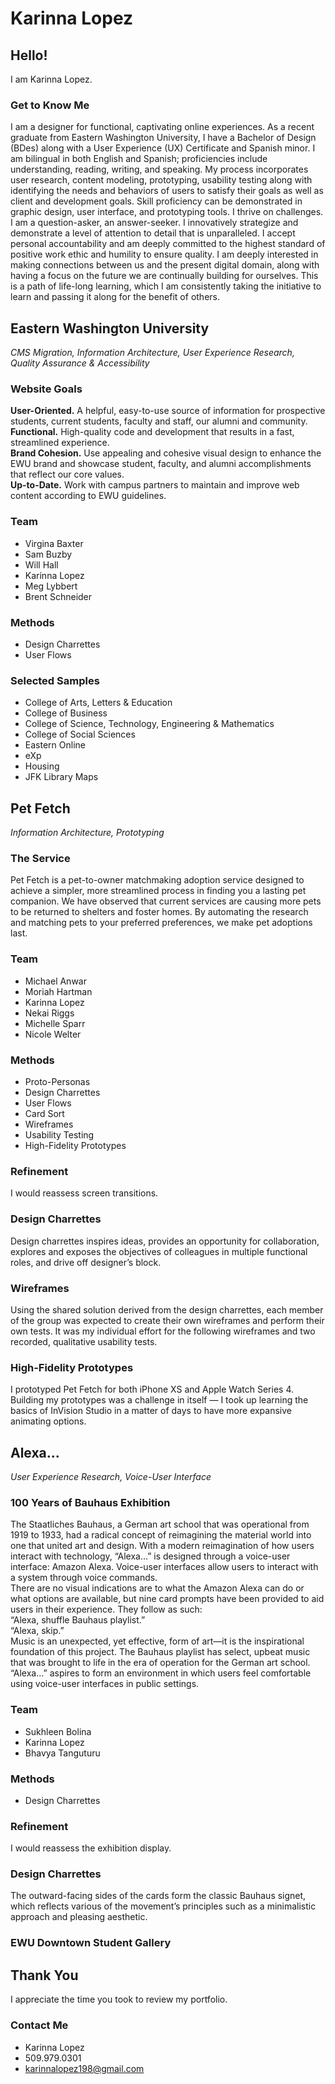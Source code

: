 # Karinna Lopez

## Hello!  
I am Karinna Lopez.  
### Get to Know Me
I am a designer for functional, captivating online experiences.
As a recent graduate from Eastern Washington University, I have a Bachelor of Design (BDes) along with a User Experience (UX) Certificate and Spanish minor. I am bilingual in both English and Spanish; proficiencies include understanding, reading, writing, and speaking.
My process incorporates user research, content modeling, prototyping, usability testing along with identifying the needs and behaviors of users to satisfy their goals as well as client and development goals. Skill proficiency can be demonstrated in graphic design, user interface, and prototyping tools.
I thrive on challenges. I am a question-asker, an answer-seeker. I innovatively strategize and demonstrate a level of attention to detail that is unparalleled. I accept personal accountability and am deeply committed to the highest standard of positive work ethic and humility to ensure quality.
I am deeply interested in making connections between us and the present digital domain, along with having a focus on the future we are continually building for ourselves. This is a path of life-long learning, which I am consistently taking the initiative to learn and passing it along for the benefit of others.

## Eastern Washington University  
*CMS Migration, Information Architecture, User Experience Research, Quality Assurance & Accessibility*
### Website Goals
**User-Oriented.** A helpful, easy-to-use source of information for prospective students, current students, faculty and staff, our alumni and community.  
**Functional.** High-quality code and development that results in a fast, streamlined experience.  
**Brand Cohesion.** Use appealing and cohesive visual design to enhance the EWU brand and showcase student, faculty, and alumni accomplishments that reflect our core values.  
**Up-to-Date.** Work with campus partners to maintain and improve web content according to EWU guidelines.
### Team
* Virgina Baxter
* Sam Buzby
* Will Hall
* Karinna Lopez
* Meg Lybbert
* Brent Schneider
### Methods
* Design Charrettes
* User Flows
### Selected Samples
* College of Arts, Letters & Education
* College of Business
* College of Science, Technology, Engineering & Mathematics
* College of Social Sciences
* Eastern Online
* eXp
* Housing
* JFK Library Maps

## Pet Fetch  
*Information Architecture, Prototyping*
### The Service
Pet Fetch is a pet-to-owner matchmaking adoption service designed to achieve a simpler, more streamlined process in finding you a lasting pet companion. We have observed that current services are causing more pets to be returned to shelters and foster homes. By automating the research and matching pets to your preferred preferences, we make pet adoptions last.
### Team
* Michael Anwar
* Moriah Hartman
* Karinna Lopez
* Nekai Riggs
* Michelle Sparr
* Nicole Welter
### Methods
* Proto-Personas
* Design Charrettes
* User Flows
* Card Sort
* Wireframes
* Usability Testing
* High-Fidelity Prototypes
### Refinement
I would reassess screen transitions.
### Design Charrettes
Design charrettes inspires ideas, provides an opportunity for collaboration, explores and exposes the objectives of colleagues in multiple functional roles, and drive off designer’s block.
### Wireframes
Using the shared solution derived from the design charrettes, each member of the group was expected to create their own wireframes and perform their own tests. It was my individual effort for the following wireframes and two recorded, qualitative usability tests.
### High-Fidelity Prototypes
I prototyped Pet Fetch for both iPhone XS and Apple Watch Series 4.
Building my prototypes was a challenge in itself — I took up learning the basics of InVision Studio in a matter of days to have more expansive animating options.

## Alexa...  
*User Experience Research, Voice-User Interface*
### 100 Years of Bauhaus Exhibition
The Staatliches Bauhaus, a German art school that was operational from 1919 to 1933, had a radical concept of reimagining the material world into one that united art and design. With a modern reimagination of how users interact with technology, “Alexa…” is designed through a voice-user interface: Amazon Alexa. Voice-user interfaces allow users to interact with a system through voice commands.  
There are no visual indications are to what the Amazon Alexa can do or what options are available, but nine card prompts have been provided to aid users in their experience. They follow as such:  
“Alexa, shuffle Bauhaus playlist.”  
“Alexa, skip.”  
Music is an unexpected, yet effective, form of art—it is the inspirational foundation of this project. The Bauhaus playlist has select, upbeat music that was brought to life in the era of operation for the German art school. “Alexa…” aspires to form an environment in which users feel comfortable using voice-user interfaces in public settings.
### Team
* Sukhleen Bolina
* Karinna Lopez
* Bhavya Tanguturu
### Methods
* Design Charrettes
### Refinement
I would reassess the exhibition display.
### Design Charrettes
The outward-facing sides of the cards form the classic Bauhaus signet, which reflects various of the movement’s principles such as a minimalistic approach and pleasing aesthetic.
### EWU Downtown Student Gallery

## Thank You
I appreciate the time you took to review my portfolio.
### Contact Me
* Karinna Lopez
* 509.979.0301
* karinnalopez198@gmail.com
